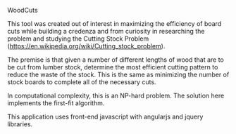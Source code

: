 WoodCuts


This tool was created out of interest in maximizing the efficiency of board cuts while building a credenza and from curiosity in researching the problem and studying the Cutting Stock Problem (https://en.wikipedia.org/wiki/Cutting_stock_problem).

The premise is that given a number of different lengths of wood that are to be cut from lumber stock, determine the most efficient cutting pattern to reduce the waste of the stock. This is the same as minimizing the number of stock boards to complete all of the necessary cuts. 

In computational complexity, this is an NP-hard problem. The solution here implements the first-fit algorithm. 

This application uses front-end javascript with angularjs and jquery libraries. 

